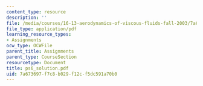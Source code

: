 ```yaml
---
content_type: resource
description: ''
file: /media/courses/16-13-aerodynamics-of-viscous-fluids-fall-2003/7a673697f7c8b029f12cf5dc591a70b0_ps6_solution.pdf
file_type: application/pdf
learning_resource_types:
- Assignments
ocw_type: OCWFile
parent_title: Assignments
parent_type: CourseSection
resourcetype: Document
title: ps6_solution.pdf
uid: 7a673697-f7c8-b029-f12c-f5dc591a70b0
---
```

